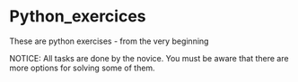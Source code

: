 # Python_exercices
These are python exercises - from the very beginning

NOTICE: All tasks are done by the novice. You must be aware that there are more options for solving some of them. 

